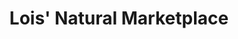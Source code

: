 ---
title: "Lois' Natural Marketplace"
url: /scarborough/lois-natural-marketplace/
shop: general
---